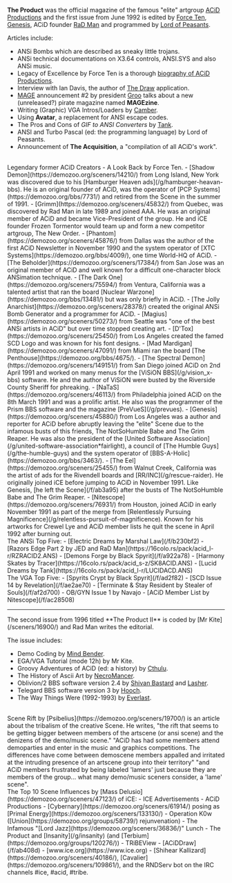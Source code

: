 **The Product** was the official magazine of the famous "elite" artgroup [ACiD Productions](/g/acid-productions) and the first issue from June 1992 is edited by [Force Ten](https://demozoo.org/sceners/25685/), [Genesis](https://demozoo.org/sceners/45880/), ACiD founder [RaD Man](https://demozoo.org/sceners/14207/) and programmed by [Lord of Peasants](https://demozoo.org/sceners/47116/).

Articles include:
 - ANSi Bombs which are described as sneaky little trojans.
 - ANSi technical documentations on X3.64 controls, ANSI.SYS and also ANSi music.
 - Legacy of Excellence by Force Ten is a thorough <u>biography of ACiD Productions</u>.
 - Interview with Ian Davis, the author of [The Draw](https://en.wikipedia.org/wiki/TheDraw) application.
 - [MAGE](/g/master-artists-guild-for-the-elite) announcement #2 by president [Groo](/sceners/25800/) talks about a new (unreleased?) pirate magazine named **MAGEzine**.
 - Writing (Graphic) VGA Intros/Loaders by [Camber](https://demozoo.org/sceners/25378/).
 - Using **Avatar**, a replacement for ANSI escape codes.
 - The Pros and Cons of _GIF to ANSI Converters_ by [Tank](https://demozoo.org/sceners/14212/).
 - ANSI and Turbo Pascal (ed: the programming language) by Lord of Peasants.
 - Announcement of **The Acquisition**, a "compilation of all ACiD's work".

<br>
Legendary former ACiD Creators - A Look Back by Force Ten.
- [Shadow Demon](https://demozoo.org/sceners/14210/) from Long Island, New York was discovered due to his [Hamburger Heaven ads](/g/hamburger-heavan-bbs). He is an original founder of ACiD, was the operator of [PCP Systems](https://demozoo.org/bbs/7731/) and retired from the Scene in the summer of 1991.
- [Grimm](https://demozoo.org/sceners/45832/) from Quebec, was discovered by Rad Man in late 1989 and joined AAA. He was an original member of ACiD and became Vice-President of the group. He and iCE founder Frozen Tormentor would team up and form a new competitor artgroup, The New Order.
- [Phantom](https://demozoo.org/sceners/45876/) from Dallas was the author of the first ACiD Newsletter in November 1990 and the system operator of [XTC Systems](https://demozoo.org/bbs/4009/), one time World-HQ of ACiD.
- [The Beholder](https://demozoo.org/sceners/17384/) from San Jose was an original member of ACiD and well known for a difficult one-character block ANSimation technique.
- [The Dark One](https://demozoo.org/sceners/75594/) from Ventura, California was a talented artist that ran the board [Nuclear Warzone](https://demozoo.org/bbs/13481/) but was only briefly in ACiD.
- [The Jolly Anarchist](https://demozoo.org/sceners/28378/) created the original ANSi Bomb Generator and a programmer for ACiD.
- [Magius](https://demozoo.org/sceners/50273/) from Seattle was "one of the best ANSi artists in ACiD" but over time stopped creating art.
- [D'Tox](https://demozoo.org/sceners/25450/) from Los Angeles created the famed SCD Logo and was known for his font designs.
- [Mad Mardigan](https://demozoo.org/sceners/47091/) from Miami ran the board [The Penthouse](https://demozoo.org/bbs/4675/).
- [The Spectral Demon](https://demozoo.org/sceners/149151/) from San Diego joined ACiD on 2nd April 1991 and worked on many menus for the [ViSiON BBS](/g/vision_x-bbs) software. He and the author of ViSiON were busted by the Riverside County Sheriff for phreaking.
- [NaTaS](https://demozoo.org/sceners/46113/) from Philadelphia joined ACiD on the 8th March 1991 and was a prolific artist. He also was the programmer of the Prism BBS software and the magazine [PreVueS](/g/prevues).
- [Genesis](https://demozoo.org/sceners/45880/) from Los Angeles was a author and reporter for ACiD before abruptly leaving the "elite" Scene due to the infamous busts of this friends, The NotSoHumble Babe and The Grim Reaper. He was also the president of the [United Software Association](/g/united-software-association*fairlight), a council of [The Humble Guys](/g/the-humble-guys) and the system operator of [BBS-A-Holic](https://demozoo.org/bbs/3463/).
- [The Eel](https://demozoo.org/sceners/25455/) from Walnut Creek, California was the artist of ads for the Rivendell boards and [RR/INC](/g/rescue-raider). He originally joined iCE before jumping to ACiD in November 1991. Like Genesis, [he left the Scene](/f/ab3a95) after the busts of The NotSoHumble Babe and The Grim Reaper.
- [Nitescope](https://demozoo.org/sceners/76931/) from Houston, joined ACiD in early November 1991 as part of the merge from [Relentlessly Pursuing Magnificence](/g/relentless-pursuit-of-magnificence). Known for his artworks for Crewel Lye and ACiD member lists he quit the scene in April 1992 after burning out.

<br>
The ANSi Top Five:
- [Electric Dreams by Marshal Law](/f/b230bf2)
- [Razors Edge Part 2 by JED and RaD Man](https://16colo.rs/pack/acid_l-r/RZRACID2.ANS)
- [Demons Forge by Black Spyrit](/f/a922a78)
- [Harmony Skates by Tracer](https://16colo.rs/pack/acid_s-z/SK8ACID.ANS)
- [Lucid Dreams by Tank](https://16colo.rs/pack/acid_l-r/LUCIDACD.ANS)
  
<br>
The VGA Top Five:
- [Spyrits Crypt by Black Spyrit](/f/ad2f82)
- [SCD Issue 14 by Revelation](/f/ae2ae70)
- [Terminate & Stay Resident by Stealer of Souls](/f/af2d700)
- OB/GYN Issue 1 by Navajo
- [ACiD Member List by Nitescope](/f/ac28508)

<hr>
The second issue from 1996 titled **The Product II** is coded by [Mr Kite](/sceners/16900/) and Rad Man writes the editorial.

The issue includes:
- Demo Coding by [Mind Bender](https://demozoo.org/sceners/47120/).
- EGA/VGA Tutorial (mode 12h) by Mr Kite.
- Groovy Adventures of ACiD (ed: a history) by [Cthulu](https://demozoo.org/sceners/14134/).
- The History of Ascii Art by [NecroMancer](https://demozoo.org/sceners/23020/).
- Oblivion/2 BBS software version 2.4 by [Shivan Bastard](https://demozoo.org/sceners/46213/) and [Lasher](https://demozoo.org/sceners/47122/).
- Telegard BBS software version 3 by [Hooch](https://demozoo.org/sceners/28430/).
- The Way Things Were (1992-1993) by [Everlast](https://demozoo.org/sceners/25470/).

<br>
Scene Rift by [Psibelius](https://demozoo.org/sceners/19700/) is an article about the tribalism of the creative Scene. He writes, "the rift that seems to be getting bigger between members of the artscene (or ansi scene) and the denizens of the demo/music scene." "ACiD has had some members attend demoparties and enter in the music and graphics competitions. The differences have come between demoscene members appalled and irritated at the intruding presence of an artscene group into their territory" "and ACiD members frustrated by being labeled 'lamers' just because they are members of the group... what many demo/music sceners consider, a 'lame' scene".

<br>
The Top 10 Scene Influences by [Mass Delusio](https://demozoo.org/sceners/47123/) of iCE:
- ICE Advertisements
- ACiD Productions
- [Cybernary](https://demozoo.org/sceners/61914/) posing as [Primal Energy](https://demozoo.org/sceners/133130/)
- Operation K0w ([Union](https://demozoo.org/groups/58739/) rejunvenation)
- The Infamous "[Lord Jazz](https://demozoo.org/sceners/36836/)" Lunch
- The Product and [Insanity](/g/insanity) (and [Terbium](https://demozoo.org/groups/120276/))
- TRiBEView
- [ACiDDraw](/f/ab408d)
- [www.ice.org](https://www.ice.org)
- [Shihear Kallizard](https://demozoo.org/sceners/40186/), [Cavalier](https://demozoo.org/sceners/109861/), and the RNDServ bot on the IRC channels #ice, #acid, #tribe. 
